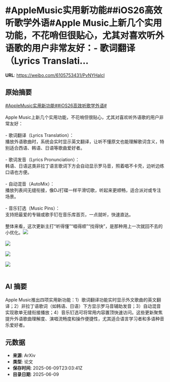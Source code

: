 # #AppleMusic实用新功能##iOS26高效听歌学外语#Apple Music上新几个实用功能，不花哨但很贴心，尤其对喜欢听外语歌的用户非常友好：- 歌词翻译（Lyrics Translati...

**URL**: https://weibo.com/6105753431/PvNYHalcl

## 原始摘要

<a href="https://m.weibo.cn/search?containerid=231522type%3D1%26t%3D10%26q%3D%23AppleMusic%E5%AE%9E%E7%94%A8%E6%96%B0%E5%8A%9F%E8%83%BD%23&amp;extparam=%23AppleMusic%E5%AE%9E%E7%94%A8%E6%96%B0%E5%8A%9F%E8%83%BD%23" data-hide=""><span class="surl-text">#AppleMusic实用新功能#</span></a><a href="https://m.weibo.cn/search?containerid=231522type%3D1%26t%3D10%26q%3D%23iOS26%E9%AB%98%E6%95%88%E5%90%AC%E6%AD%8C%E5%AD%A6%E5%A4%96%E8%AF%AD%23&amp;extparam=%23iOS26%E9%AB%98%E6%95%88%E5%90%AC%E6%AD%8C%E5%AD%A6%E5%A4%96%E8%AF%AD%23" data-hide=""><span class="surl-text">#iOS26高效听歌学外语#</span></a><br><br>Apple Music上新几个实用功能，不花哨但很贴心，尤其对喜欢听外语歌的用户非常友好：<br><br>- 歌词翻译（Lyrics Translation）：  <br>    播放外语歌曲时，系统会实时显示英文翻译，让听不懂原文也能理解歌词含义，特别适合西语、韩语、日语等歌曲爱好者。<br>    <br>- 歌词发音（Lyrics Pronunciation）：  <br>    韩语、日语这类非拉丁语言歌词下方会自动显示罗马音，照着唱不卡壳，边听边练口语也方便。<br>    <br>- 自动混音（AutoMix）：  <br>    播放列表间无缝衔接，像DJ打碟一样平滑切歌，听起来更顺畅，适合派对或专注场景。<br>    <br>- 音乐钉选（Music Pins）：  <br>    支持把最爱的专辑或歌手钉在音乐库首页，一点就听，快速直达。<br>    <br>整体来看，这次更新主打“听得懂”“唱得顺”“找得快”，是那种用上一次就回不去的小优化。<img style="" src="https://tvax1.sinaimg.cn/large/006Fd7o3ly1i29lt3ffsej30a005nmxx.jpg" referrerpolicy="no-referrer"><br><br><img style="" src="https://tvax1.sinaimg.cn/large/006Fd7o3ly1i29ltbcpszj30p00e2n05.jpg" referrerpolicy="no-referrer"><br><br><img style="" src="https://tvax3.sinaimg.cn/large/006Fd7o3ly1i29ltcufx1j30p00e277a.jpg" referrerpolicy="no-referrer"><br><br><img style="" src="https://tvax4.sinaimg.cn/large/006Fd7o3ly1i29lt4x6kgj30a005nmy1.jpg" referrerpolicy="no-referrer"><br><br>

## AI 摘要

Apple Music推出四项实用新功能：1）歌词翻译功能实时显示外文歌曲的英文翻译；2）非拉丁语歌词（如韩语、日语）下方显示罗马音辅助发音；3）自动混音实现歌单无缝衔接播放；4）音乐钉选可将常用内容置顶快速访问。这些更新聚焦提升外语歌曲理解度、演唱流畅度和操作便捷性，尤其适合语言学习者和多语种音乐爱好者。

## 元数据

- **来源**: ArXiv
- **类型**: 论文
- **保存时间**: 2025-06-09T23:03:41Z
- **目录日期**: 2025-06-09
